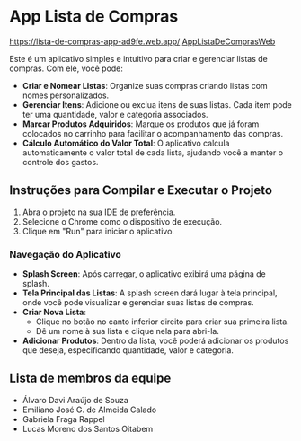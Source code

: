 # App Lista de Compras
https://lista-de-compras-app-ad9fe.web.app/
<a href=“https://lista-de-compras-app-ad9fe.web.app/“>AppListaDeComprasWeb</a>

Este é um aplicativo simples e intuitivo para criar e gerenciar listas de compras. Com ele, você pode:

- **Criar e Nomear Listas**: Organize suas compras criando listas com nomes personalizados.
- **Gerenciar Itens**: Adicione ou exclua itens de suas listas. Cada item pode ter uma quantidade, valor e categoria associados.
- **Marcar Produtos Adquiridos**: Marque os produtos que já foram colocados no carrinho para facilitar o acompanhamento das compras.
- **Cálculo Automático do Valor Total**: O aplicativo calcula automaticamente o valor total de cada lista, ajudando você a manter o controle dos gastos.

## Instruções para Compilar e Executar o Projeto

1. Abra o projeto na sua IDE de preferência.
2. Selecione o Chrome como o dispositivo de execução.
3. Clique em "Run" para iniciar o aplicativo.

### Navegação do Aplicativo

- **Splash Screen**: Após carregar, o aplicativo exibirá uma página de splash.
- **Tela Principal das Listas**: A splash screen dará lugar à tela principal, onde você pode visualizar e gerenciar suas listas de compras.
- **Criar Nova Lista**:
  - Clique no botão no canto inferior direito para criar sua primeira lista.
  - Dê um nome à sua lista e clique nela para abri-la.
- **Adicionar Produtos**: Dentro da lista, você poderá adicionar os produtos que deseja, especificando quantidade, valor e categoria.

## Lista de membros da equipe

- Álvaro Davi Araújo de Souza
- Emiliano José G. de Almeida Calado
- Gabriela Fraga Rappel
- Lucas Moreno dos Santos Oitabem
